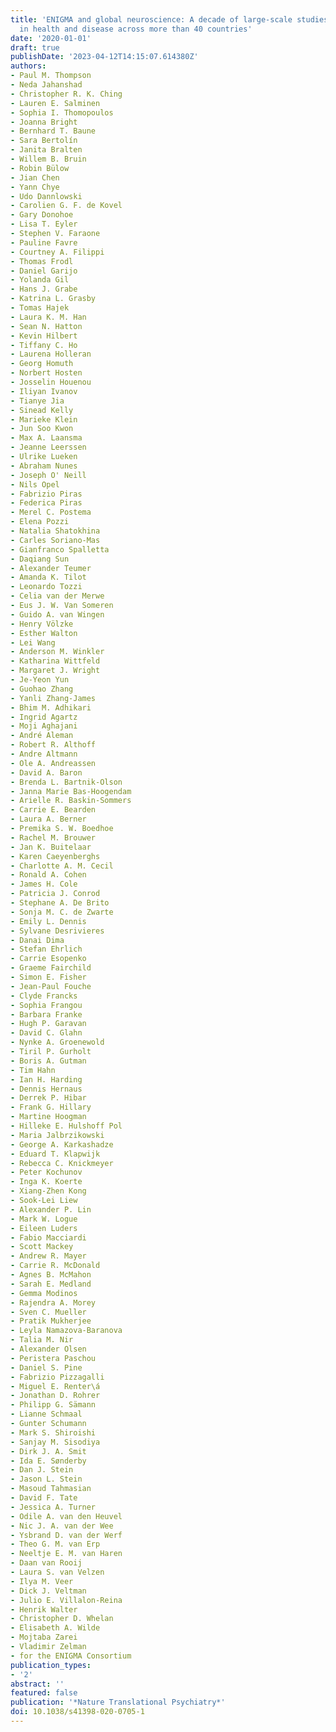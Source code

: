 ```yaml
---
title: 'ENIGMA and global neuroscience: A decade of large-scale studies of the brain
  in health and disease across more than 40 countries'
date: '2020-01-01'
draft: true
publishDate: '2023-04-12T14:15:07.614380Z'
authors:
- Paul M. Thompson
- Neda Jahanshad
- Christopher R. K. Ching
- Lauren E. Salminen
- Sophia I. Thomopoulos
- Joanna Bright
- Bernhard T. Baune
- Sara Bertolín
- Janita Bralten
- Willem B. Bruin
- Robin Bülow
- Jian Chen
- Yann Chye
- Udo Dannlowski
- Carolien G. F. de Kovel
- Gary Donohoe
- Lisa T. Eyler
- Stephen V. Faraone
- Pauline Favre
- Courtney A. Filippi
- Thomas Frodl
- Daniel Garijo
- Yolanda Gil
- Hans J. Grabe
- Katrina L. Grasby
- Tomas Hajek
- Laura K. M. Han
- Sean N. Hatton
- Kevin Hilbert
- Tiffany C. Ho
- Laurena Holleran
- Georg Homuth
- Norbert Hosten
- Josselin Houenou
- Iliyan Ivanov
- Tianye Jia
- Sinead Kelly
- Marieke Klein
- Jun Soo Kwon
- Max A. Laansma
- Jeanne Leerssen
- Ulrike Lueken
- Abraham Nunes
- Joseph O' Neill
- Nils Opel
- Fabrizio Piras
- Federica Piras
- Merel C. Postema
- Elena Pozzi
- Natalia Shatokhina
- Carles Soriano-Mas
- Gianfranco Spalletta
- Daqiang Sun
- Alexander Teumer
- Amanda K. Tilot
- Leonardo Tozzi
- Celia van der Merwe
- Eus J. W. Van Someren
- Guido A. van Wingen
- Henry Völzke
- Esther Walton
- Lei Wang
- Anderson M. Winkler
- Katharina Wittfeld
- Margaret J. Wright
- Je-Yeon Yun
- Guohao Zhang
- Yanli Zhang-James
- Bhim M. Adhikari
- Ingrid Agartz
- Moji Aghajani
- André Aleman
- Robert R. Althoff
- Andre Altmann
- Ole A. Andreassen
- David A. Baron
- Brenda L. Bartnik-Olson
- Janna Marie Bas-Hoogendam
- Arielle R. Baskin-Sommers
- Carrie E. Bearden
- Laura A. Berner
- Premika S. W. Boedhoe
- Rachel M. Brouwer
- Jan K. Buitelaar
- Karen Caeyenberghs
- Charlotte A. M. Cecil
- Ronald A. Cohen
- James H. Cole
- Patricia J. Conrod
- Stephane A. De Brito
- Sonja M. C. de Zwarte
- Emily L. Dennis
- Sylvane Desrivieres
- Danai Dima
- Stefan Ehrlich
- Carrie Esopenko
- Graeme Fairchild
- Simon E. Fisher
- Jean-Paul Fouche
- Clyde Francks
- Sophia Frangou
- Barbara Franke
- Hugh P. Garavan
- David C. Glahn
- Nynke A. Groenewold
- Tiril P. Gurholt
- Boris A. Gutman
- Tim Hahn
- Ian H. Harding
- Dennis Hernaus
- Derrek P. Hibar
- Frank G. Hillary
- Martine Hoogman
- Hilleke E. Hulshoff Pol
- Maria Jalbrzikowski
- George A. Karkashadze
- Eduard T. Klapwijk
- Rebecca C. Knickmeyer
- Peter Kochunov
- Inga K. Koerte
- Xiang-Zhen Kong
- Sook-Lei Liew
- Alexander P. Lin
- Mark W. Logue
- Eileen Luders
- Fabio Macciardi
- Scott Mackey
- Andrew R. Mayer
- Carrie R. McDonald
- Agnes B. McMahon
- Sarah E. Medland
- Gemma Modinos
- Rajendra A. Morey
- Sven C. Mueller
- Pratik Mukherjee
- Leyla Namazova-Baranova
- Talia M. Nir
- Alexander Olsen
- Peristera Paschou
- Daniel S. Pine
- Fabrizio Pizzagalli
- Miguel E. Renter\á
- Jonathan D. Rohrer
- Philipp G. Sämann
- Lianne Schmaal
- Gunter Schumann
- Mark S. Shiroishi
- Sanjay M. Sisodiya
- Dirk J. A. Smit
- Ida E. Sønderby
- Dan J. Stein
- Jason L. Stein
- Masoud Tahmasian
- David F. Tate
- Jessica A. Turner
- Odile A. van den Heuvel
- Nic J. A. van der Wee
- Ysbrand D. van der Werf
- Theo G. M. van Erp
- Neeltje E. M. van Haren
- Daan van Rooij
- Laura S. van Velzen
- Ilya M. Veer
- Dick J. Veltman
- Julio E. Villalon-Reina
- Henrik Walter
- Christopher D. Whelan
- Elisabeth A. Wilde
- Mojtaba Zarei
- Vladimir Zelman
- for the ENIGMA Consortium
publication_types:
- '2'
abstract: ''
featured: false
publication: '*Nature Translational Psychiatry*'
doi: 10.1038/s41398-020-0705-1
---
```


